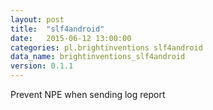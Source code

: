 ```yaml
---
layout: post
title:  "slf4android"
date:   2015-06-12 13:00:00
categories: pl.brightinventions slf4android
data_name: brightinventions_slf4android
version: 0.1.1
---
```


Prevent NPE when sending log report

